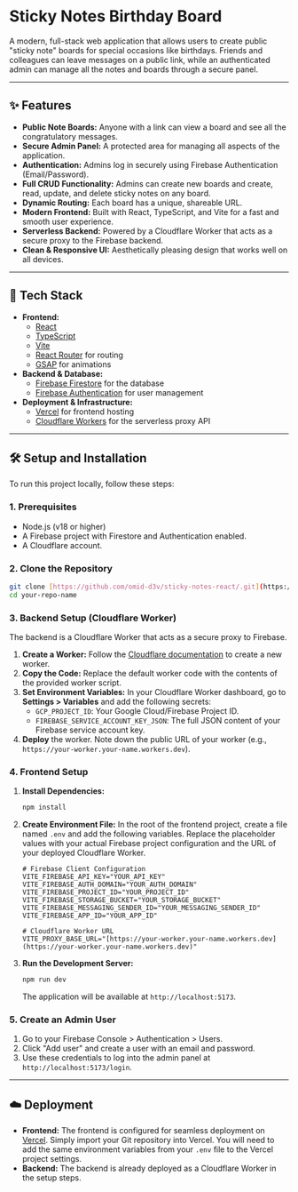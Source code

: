 # Sticky Notes Birthday Board

A modern, full-stack web application that allows users to create public "sticky note" boards for special occasions like birthdays. Friends and colleagues can leave messages on a public link, while an authenticated admin can manage all the notes and boards through a secure panel.



---

## ✨ Features

* **Public Note Boards:** Anyone with a link can view a board and see all the congratulatory messages.
* **Secure Admin Panel:** A protected area for managing all aspects of the application.
* **Authentication:** Admins log in securely using Firebase Authentication (Email/Password).
* **Full CRUD Functionality:** Admins can create new boards and create, read, update, and delete sticky notes on any board.
* **Dynamic Routing:** Each board has a unique, shareable URL.
* **Modern Frontend:** Built with React, TypeScript, and Vite for a fast and smooth user experience.
* **Serverless Backend:** Powered by a Cloudflare Worker that acts as a secure proxy to the Firebase backend.
* **Clean & Responsive UI:** Aesthetically pleasing design that works well on all devices.

---

## 🚀 Tech Stack

* **Frontend:**
    * [React](https://reactjs.org/)
    * [TypeScript](https://www.typescriptlang.org/)
    * [Vite](https://vitejs.dev/)
    * [React Router](https://reactrouter.com/) for routing
    * [GSAP](https://greensock.com/gsap/) for animations
* **Backend & Database:**
    * [Firebase Firestore](https://firebase.google.com/docs/firestore) for the database
    * [Firebase Authentication](https://firebase.google.com/docs/auth) for user management
* **Deployment & Infrastructure:**
    * [Vercel](https://vercel.com/) for frontend hosting
    * [Cloudflare Workers](https://workers.cloudflare.com/) for the serverless proxy API

---

## 🛠️ Setup and Installation

To run this project locally, follow these steps:

### 1. Prerequisites

* Node.js (v18 or higher)
* A Firebase project with Firestore and Authentication enabled.
* A Cloudflare account.

### 2. Clone the Repository

```bash
git clone [https://github.com/omid-d3v/sticky-notes-react/.git](https://github.com/omid-d3v/sticky-notes-react.git)
cd your-repo-name
```

### 3. Backend Setup (Cloudflare Worker)

The backend is a Cloudflare Worker that acts as a secure proxy to Firebase.

1.  **Create a Worker:** Follow the [Cloudflare documentation](https://developers.cloudflare.com/workers/get-started/guide/) to create a new worker.
2.  **Copy the Code:** Replace the default worker code with the contents of the provided worker script.
3.  **Set Environment Variables:** In your Cloudflare Worker dashboard, go to **Settings > Variables** and add the following secrets:
    * `GCP_PROJECT_ID`: Your Google Cloud/Firebase Project ID.
    * `FIREBASE_SERVICE_ACCOUNT_KEY_JSON`: The full JSON content of your Firebase service account key.
4.  **Deploy** the worker. Note down the public URL of your worker (e.g., `https://your-worker.your-name.workers.dev`).

### 4. Frontend Setup

1.  **Install Dependencies:**
    ```bash
    npm install
    ```

2.  **Create Environment File:**
    In the root of the frontend project, create a file named `.env` and add the following variables. Replace the placeholder values with your actual Firebase project configuration and the URL of your deployed Cloudflare Worker.

    ```env
    # Firebase Client Configuration
    VITE_FIREBASE_API_KEY="YOUR_API_KEY"
    VITE_FIREBASE_AUTH_DOMAIN="YOUR_AUTH_DOMAIN"
    VITE_FIREBASE_PROJECT_ID="YOUR_PROJECT_ID"
    VITE_FIREBASE_STORAGE_BUCKET="YOUR_STORAGE_BUCKET"
    VITE_FIREBASE_MESSAGING_SENDER_ID="YOUR_MESSAGING_SENDER_ID"
    VITE_FIREBASE_APP_ID="YOUR_APP_ID"

    # Cloudflare Worker URL
    VITE_PROXY_BASE_URL="[https://your-worker.your-name.workers.dev](https://your-worker.your-name.workers.dev)"
    ```

3.  **Run the Development Server:**
    ```bash
    npm run dev
    ```
    The application will be available at `http://localhost:5173`.

### 5. Create an Admin User

1.  Go to your Firebase Console > Authentication > Users.
2.  Click "Add user" and create a user with an email and password.
3.  Use these credentials to log into the admin panel at `http://localhost:5173/login`.

---

## ☁️ Deployment

* **Frontend:** The frontend is configured for seamless deployment on [Vercel](https://vercel.com/). Simply import your Git repository into Vercel. You will need to add the same environment variables from your `.env` file to the Vercel project settings.
* **Backend:** The backend is already deployed as a Cloudflare Worker in the setup steps.
